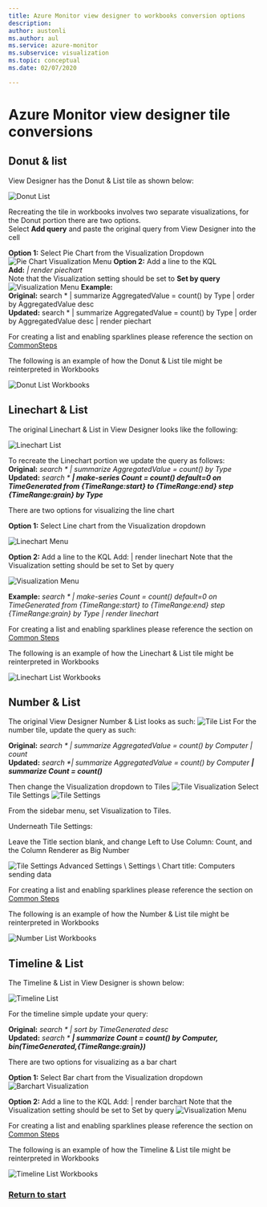```yaml
---
title: Azure Monitor view designer to workbooks conversion options
description: 
author: austonli
ms.author: aul
ms.service: azure-monitor
ms.subservice: visualization
ms.topic: conceptual
ms.date: 02/07/2020

---
```


# Azure Monitor view designer tile conversions

## Donut & list
View Designer has the Donut & List tile as shown below:

![Donut List](media/view-designer-tile-conversion/donut-list.png)

Recreating the tile in workbooks involves two separate visualizations, for the Donut portion there are two options.\
Select **Add query** and paste the original query from View Designer into the cell

**Option 1:** Select Pie Chart from the Visualization Dropdown
 ![Pie Chart Visualization Menu](media/view-designer-tile-conversion/pie-chart.png)
**Option 2:** Add a line to the KQL\
**Add:** _| render piechart_\
Note that the Visualization setting should be set to **Set by query**
 ![Visualization Menu](media/view-designer-tile-conversion/suery.png)
**Example:**\
**Original:** search * | summarize AggregatedValue = count() by Type | order by AggregatedValue desc \
**Updated:** search * | summarize AggregatedValue = count() by Type | order by AggregatedValue desc | render piechart

For creating a list and enabling sparklines please reference the section on [CommonSteps](./Examples/CommonSteps.md)

The following is an example of how the Donut & List tile might be reinterpreted in Workbooks

![Donut List Workbooks](media/view-designer-tile-conversion/donut-workbooks.png)

## Linechart & List
The original Linechart & List in View Designer looks like the following:
 
![Linechart List](media/view-designer-tile-conversion/line-list.png) 

To recreate the Linechart portion we update the query as follows:\
**Original:** _search * | summarize AggregatedValue = count() by Type_\
**Updated:** _search * **| make-series Count = count() default=0 on TimeGenerated from {TimeRange:start} to {TimeRange:end} step {TimeRange:grain} by Type**_

There are two options for visualizing the line chart

**Option 1:** Select Line chart from the Visualization dropdown
 
 ![Linechart Menu](media/view-designer-tile-conversion/line-visualization.png)

**Option 2:** Add a line to the KQL
Add: | render linechart
Note that the Visualization setting should be set to Set by query

 ![Visualization Menu](media/view-designer-tile-conversion/set-by-query.png)

**Example:**
_search * | make-series Count = count() default=0 on TimeGenerated from {TimeRange:start} to {TimeRange:end} step {TimeRange:grain} by Type | render linechart_

For creating a list and enabling sparklines please reference the section on [Common Steps](./Examples/CommonSteps.md)

The following is an example of how the Linechart & List tile might be reinterpreted in Workbooks

![Linechart List Workbooks](media/view-designer-tile-conversion/line-workbooks.png)

## Number & List
The original View Designer Number & List looks as such:
 ![Tile List](media/view-designer-tile-conversion/tile-list-example.png)
For the number tile, update the query as such:

**Original:** _search * | summarize AggregatedValue = count() by Computer | count_\
**Updated:** _search *| summarize AggregatedValue = count() by Computer **| summarize Count = count()**_

Then change the Visualization dropdown to Tiles
 ![Tile Visualization](media/view-designer-tile-conversion/tile-visualization.png)
Select Tile Settings
 ![Tile Settings](media/view-designer-tile-conversion/tile-set.png)

From the sidebar menu, set Visualization to Tiles.

Underneath Tile Settings: 

Leave the Title section blank, and change Left to Use Column: Count, and the Column Renderer as Big Number


![Tile Settings](media/view-designer-tile-conversion/tile-settings.png)
Advanced Settings \ Settings \ Chart title:  Computers sending data
 
For creating a list and enabling sparklines please reference the section on [Common Steps](./Examples/CommonSteps.md)

The following is an example of how the Number & List tile might be reinterpreted in Workbooks

![Number List Workbooks](media/view-designer-tile-conversion/number-workbooks.png)

## Timeline & List
The Timeline & List in View Designer is shown below:

 ![Timeline List](media/view-designer-tile-conversion/time-list.png)

For the timeline simple update your query:

**Original:** _search * | sort by TimeGenerated desc_\
**Updated:** _search * **| summarize Count = count() by Computer, bin(TimeGenerated,{TimeRange:grain})**_

There are two options for visualizing as a bar chart

**Option 1:** Select Bar chart from the Visualization dropdown
 ![Barchart Visualization](media/view-designer-tile-conversion/bar-visualization.png)
 
**Option 2:** Add a line to the KQL
Add: | render barchart
Note that the Visualization setting should be set to Set by query
 ![Visualization Menu](media/view-designer-tile-conversion/set-by-query.png)

 
For creating a list and enabling sparklines please reference the section on [Common Steps](./Examples/CommonSteps.md)

The following is an example of how the Timeline & List tile might be reinterpreted in Workbooks

![Timeline List Workbooks](media/view-designer-tile-conversion/time-workbooks.png)


### [Return to start](view-designer-overview.md)
